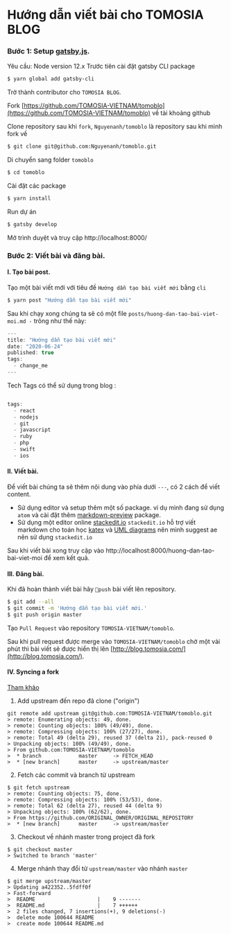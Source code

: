 
# Hướng dẫn viết bài cho TOMOSIA BLOG
### Bước 1: Setup [gatsby.js](https://www.gatsbyjs.org/).
Yêu cầu: Node version 12.x
Trước tiên cài đặt gatsby CLI package
```bash
$ yarn global add gatsby-cli
```

Trờ thành contributor cho `TOMOSIA BLOG`.

Fork [https://github.com/TOMOSIA-VIETNAM/tomoblo](https://github.com/TOMOSIA-VIETNAM/tomoblo) về tài khoảng github

Clone repository sau khi `fork`, `Nguyenanh/tomoblo` là repository sau khi mình fork về

```bash
$ git clone git@github.com:Nguyenanh/tomoblo.git
```
Di chuyển sang folder `tomoblo`
```bash
$ cd tomoblo
```
Cài đặt các package

```bash
$ yarn install
```
Run dự án
```bash
$ gatsby develop
```
Mở trình duyệt và truy cập http://localhost:8000/

### Bước 2: Viết bài và đăng bài.

#### I. Tạo bài post.

Tạo một bài viết mới với tiêu đề `Hướng dẫn tạo bài viết mới` bằng `cli`
```bash
$ yarn post "Hướng dẫn tạo bài viết mới"
```
Sau khi chạy xong  chúng ta sẽ có một file `posts/huong-dan-tao-bai-viet-moi.md
-` trông như thế này:

```js
---
title: "Hướng dẫn tạo bài viết mới"
date: "2020-06-24"
published: true
tags:
  - change_me
---

```

Tech Tags có thể sử dụng trong blog :

```js

tags:
  - react
  - nodejs
  - git
  - javascript
  - ruby
  - php
  - swift
  - ios

```

#### II. Viết bài.
Để viết bài chúng ta sẽ thêm nội dung vào phía dưới `---`, có 2 cách để viết content.

+ Sử dụng editor và setup thêm  một số package. ví dụ mình đang sử dụng `atom` và cài đặt thêm  [markdown-preview](https://atom.io/packages/markdown-preview) package.
+ Sử dụng một editor online [stackedit.io](https://stackedit.io/app)
`stackedit.io` hỗ trợ viết markdown cho toán học  [katex](https://katex.org/) và [UML diagrams](https://mermaidjs.github.io/) nên mình suggest ae nên sử dụng `stackedit.io`

Sau khi viết bài xong truy cập vào http://localhost:8000/huong-dan-tao-bai-viet-moi để xem kết quả.
#### III. Đăng bài.
Khi đã hoàn thành viết bài hãy `push` bài viết lên repository.
```bash
$ git add --all
$ git commit -m 'Hướng dẫn tạo bài viết mới.'
$ git push origin master
```
Tạo `Pull Request` vào repository `TOMOSIA-VIETNAM/tomoblo`.

Sau khi pull request được merge vào `TOMOSIA-VIETNAM/tomoblo` chờ một vài phút thì bài viết sẽ được hiển thị lên [http://blog.tomosia.com/](http://blog.tomosia.com/).


#### IV. Syncing a fork

[Tham khảo](https://docs.github.com/en/github/collaborating-with-issues-and-pull-requests/syncing-a-fork)

1. Add upstream đến repo đã clone ("origin")

```
git remote add upstream git@github.com:TOMOSIA-VIETNAM/tomoblo.git
> remote: Enumerating objects: 49, done.
> remote: Counting objects: 100% (49/49), done.
> remote: Compressing objects: 100% (27/27), done.
> remote: Total 49 (delta 29), reused 37 (delta 21), pack-reused 0
> Unpacking objects: 100% (49/49), done.
> From github.com:TOMOSIA-VIETNAM/tomoblo
>  * branch            master     -> FETCH_HEAD
>  * [new branch]      master     -> upstream/master
```

2. Fetch các commit và branch từ upstream

```
$ git fetch upstream
> remote: Counting objects: 75, done.
> remote: Compressing objects: 100% (53/53), done.
> remote: Total 62 (delta 27), reused 44 (delta 9)
> Unpacking objects: 100% (62/62), done.
> From https://github.com/ORIGINAL_OWNER/ORIGINAL_REPOSITORY
>  * [new branch]      master     -> upstream/master
```

3. Checkout về nhánh master trong project đã fork

```
$ git checkout master
> Switched to branch 'master'
```

4. Merge nhánh thay đổi từ `upstream/master` vào nhánh `master`

```
$ git merge upstream/master
> Updating a422352..5fdff0f
> Fast-forward
>  README                    |    9 -------
>  README.md                 |    7 ++++++
>  2 files changed, 7 insertions(+), 9 deletions(-)
>  delete mode 100644 README
>  create mode 100644 README.md
```
